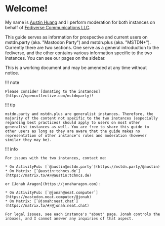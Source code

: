 # Welcome!

My name is [Austin Huang](https://austinhuang.me) and I perform moderation for both instances on behalf of [Fediverse Communications LLC](https://fediverse.us/).

This guide serves as information for prospective and current users on mstdn.party (aka. "Mastodon Party") and mstdn.plus (aka. "MSTDN+"). Currently there are two sections. One serve as a general introduction to the fediverse, and the other contains various information specific to the two instances. You can see our pages on the sidebar.

This is a working document and may be amended at any time without notice.

!!! note

    Please consider [donating to the instances](https://opencollective.com/mstdnparty)!

!!! tip

    mstdn.party and mstdn.plus are generalist instances. Therefore, the majority of the content not specific to the two instances (especially regarding best practices) should apply to users on most other generalist instances as well. You are free to share this guide to other users as long as they are aware that the guide makes no representation of other instance's rules and moderation (however similar they may be).

!!! info

    For issues with the two instances, contact me:

    * On ActivityPub: [`@austin@mstdn.party`](https://mstdn.party/@austin)
    * On Matrix: [`@austin:tchncs.de`](https://matrix.to/#/@austin:tchncs.de)

    or [Jonah Aragon](https://jonaharagon.com):

    * On ActivityPub: [`@jonah@neat.computer`](https://mastodon.neat.computer/@jonah)
    * On Matrix: [`@jonah:neat.chat`](https://matrix.to/#/@jonah:neat.chat)

    For legal issues, see each instance's "about" page. Jonah controls the inboxes, and I cannot answer any inquiries of that aspect.
    